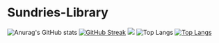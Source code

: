# Sundries-Library
![Anurag's GitHub stats](https://github-readme-stats.vercel.app/api?username=ColinTuring&show_icons=true&theme=merko)
[![GitHub Streak](https://github-readme-streak-stats.herokuapp.com/?user=ColinTuring)](https://git.io/streak-stats)
![](https://komarev.com/ghpvc/?username=ColinTuring)
![Top Langs](https://github-readme-stats.vercel.app/api/top-langs/?username=ColinTuring&langs_count=8)
[![Top Langs](https://github-readme-stats.vercel.app/api/top-langs/?username=ColinTuring&layout=pie)](https://github.com/anuraghazra/github-readme-stats)
